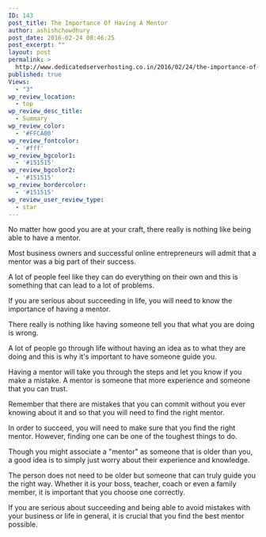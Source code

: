 ```yaml
---
ID: 143
post_title: The Importance Of Having A Mentor
author: ashishchowdhury
post_date: 2016-02-24 08:46:25
post_excerpt: ""
layout: post
permalink: >
  http://www.dedicatedserverhosting.co.in/2016/02/24/the-importance-of-having-a-mentor/
published: true
Views:
  - "3"
wp_review_location:
  - top
wp_review_desc_title:
  - Summary
wp_review_color:
  - '#FFCA00'
wp_review_fontcolor:
  - '#fff'
wp_review_bgcolor1:
  - '#151515'
wp_review_bgcolor2:
  - '#151515'
wp_review_bordercolor:
  - '#151515'
wp_review_user_review_type:
  - star
---
```

No matter how good you are at your craft, there really is nothing like being able to have a mentor.

Most business owners and successful online entrepreneurs will admit that a mentor was a big part of their success.

A lot of people feel like they can do everything on their own and this is something that can lead to a lot of problems.

If you are serious about succeeding in life, you will need to know the importance of having a mentor.

There really is nothing like having someone tell you that what you are doing is wrong.

A lot of people go through life without having an idea as to what they are doing and this is why it's important to have someone guide you.

Having a mentor will take you through the steps and let you know if you make a mistake. A mentor is someone that more experience and someone that you can trust.

Remember that there are mistakes that you can commit without you ever knowing about it and so that you will need to find the right mentor.

In order to succeed, you will need to make sure that you find the right mentor. However, finding one can be one of the toughest things to do.

Though you might associate a "mentor" as someone that is older than you, a good idea is to simply just worry about their experience and knowledge.

The person does not need to be older but someone that can truly guide you the right way. Whether it is your boss, teacher, coach or even a family member, it is important that you choose one correctly.

If you are serious about succeeding and being able to avoid mistakes with your business or life in general, it is crucial that you find the best mentor possible.